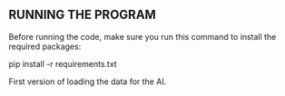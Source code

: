## RUNNING THE PROGRAM
Before running the code, make sure you run this command to install the required packages:

pip install -r requirements.txt

First version of loading the data for the AI.
